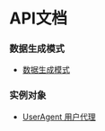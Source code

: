 # API文档

### 数据生成模式
* [数据生成模式](/api/pattern/README.md)


### 实例对象
* [UserAgent 用户代理](/api/UserAgent/README.md)
